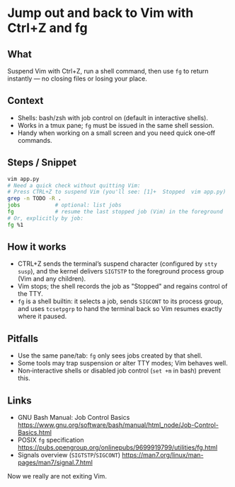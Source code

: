 <!-- Filename: 2025-09-15_til_ctrl-z-fg-vim.md -->

# Jump out and back to Vim with Ctrl+Z and fg

## What
Suspend Vim with Ctrl+Z, run a shell command, then use `fg` to return instantly —
no closing files or losing your place.

## Context
- Shells: bash/zsh with job control on (default in interactive shells).
- Works in a tmux pane; `fg` must be issued in the same shell session.
- Handy when working on a small screen and you need quick one‑off commands.

## Steps / Snippet
```bash
vim app.py
# Need a quick check without quitting Vim:
# Press CTRL+Z to suspend Vim (you'll see: [1]+  Stopped  vim app.py)
grep -n TODO -R .
jobs           # optional: list jobs
fg             # resume the last stopped job (Vim) in the foreground
# Or, explicitly by job:
fg %1
```

## How it works
- CTRL+Z sends the terminal’s suspend character (configured by `stty susp`), and the
  kernel delivers `SIGTSTP` to the foreground process group (Vim and any children).
- Vim stops; the shell records the job as "Stopped" and regains control of the TTY.
- `fg` is a shell builtin: it selects a job, sends `SIGCONT` to its process group, and
  uses `tcsetpgrp` to hand the terminal back so Vim resumes exactly where it paused.

## Pitfalls
- Use the same pane/tab: `fg` only sees jobs created by that shell.
- Some tools may trap suspension or alter TTY modes; Vim behaves well.
- Non‑interactive shells or disabled job control (`set +m` in bash) prevent this.

## Links
- GNU Bash Manual: Job Control Basics
  https://www.gnu.org/software/bash/manual/html_node/Job-Control-Basics.html
- POSIX `fg` specification
  https://pubs.opengroup.org/onlinepubs/9699919799/utilities/fg.html
- Signals overview (`SIGTSTP`/`SIGCONT`)
  https://man7.org/linux/man-pages/man7/signal.7.html

Now we really are not exiting Vim.

